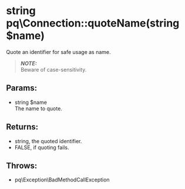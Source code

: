 # string pq\Connection::quoteName(string $name)

Quote an identifier for safe usage as name.

> ***NOTE:***  
  Beware of case-sensitivity.

## Params:

* string $name  
  The name to quote.

## Returns:

* string, the quoted identifier.
* FALSE, if quoting fails.

## Throws:

* pq\Exception\BadMethodCallException
